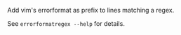 Add vim's errorformat as prefix to lines matching a regex.

See `errorformatregex --help` for details.
